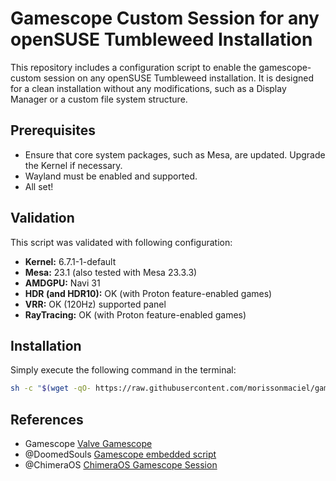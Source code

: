 # Gamescope Custom Session for any openSUSE Tumbleweed Installation

This repository includes a configuration script to enable the gamescope-custom session on any openSUSE Tumbleweed installation. It is designed for a clean installation without any modifications, such as a Display Manager or a custom file system structure.

## Prerequisites
- Ensure that core system packages, such as Mesa, are updated. Upgrade the Kernel if necessary.
- Wayland must be enabled and supported.
- All set!

## Validation
This script was validated with following configuration:
- **Kernel:** 6.7.1-1-default
- **Mesa:** 23.1 (also tested with Mesa 23.3.3)
- **AMDGPU:** Navi 31
- **HDR (and HDR10):** OK (with Proton feature-enabled games)
- **VRR:** OK (120Hz) supported panel
- **RayTracing:** OK (with Proton feature-enabled games)

## Installation
Simply execute the following command in the terminal:

```bash
sh -c "$(wget -qO- https://raw.githubusercontent.com/morissonmaciel/gamescope-session/main/web_setup.sh)" && cd $HOME/.gamescope-setup && bash setup.sh
```

## References
- Gamescope [Valve Gamescope](https://github.com/ValveSoftware/gamescope)
- @DoomedSouls [Gamescope embedded script](https://gist.github.com/DoomedSouls/e4015dffc08963a57c6adf3066f5a486)
- @ChimeraOS [ChimeraOS Gamescope Session](https://github.com/ChimeraOS/gamescope-session)
